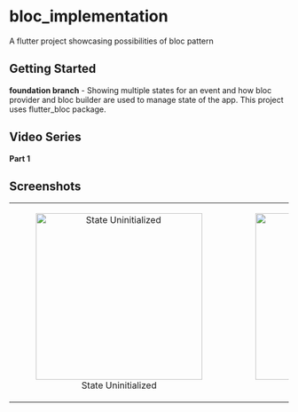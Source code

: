 # bloc_implementation

A flutter project showcasing possibilities of bloc pattern

## Getting Started

**foundation branch** - Showing multiple states for an event and how bloc provider and bloc builder are used to manage state of the app. This project uses flutter_bloc package.

## Video Series
**Part 1**

## Screenshots
<table style={border:"none"}><tr><td align="center"><figure><img src="https://github.com/TechieBlossom/bloc_implementation/blob/master/screenshots/state_uninitialized.png" alt="State Uninitialized" width="300"/><figcaption>State Uninitialized</figcaption></figure></td><td align="center"><figure><img src="https://github.com/TechieBlossom/bloc_implementation/blob/master/screenshots/state_player_fetching.png" alt="State Player Fetching" width="300"/><figcaption>State Player Fetching</figcaption></figure></td><td align="center"><figure><img src="https://github.com/TechieBlossom/bloc_implementation/blob/master/screenshots/state_player_fetched.png" alt="State Player Fetched" width="300"/><figcaption>State Player Fetching</figcaption></figure></td></tr></table>
